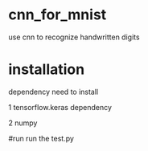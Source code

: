 # cnn_for_mnist
use cnn to recognize handwritten digits

# installation
dependency need to install 

1 tensorflow.keras dependency

2 numpy

#run
run the test.py

